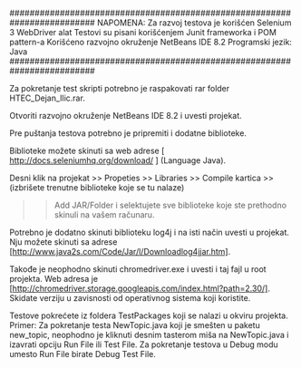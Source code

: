 #########################################################################
NAPOMENA: Za razvoj testova je korišćen Selenium 3 WebDriver alat
	  Testovi su pisani korišćenjem Junit frameworka i POM pattern-a
	  Korišćeno razvojno okruženje NetBeans IDE 8.2
	  Programski jezik: Java
#########################################################################

Za pokretanje test skripti potrebno je raspakovati rar folder HTEC_Dejan_Ilic.rar.

Otvoriti razvojno okruženje NetBeans IDE 8.2 i uvesti projekat.

Pre puštanja testova potrebno je pripremiti i dodatne biblioteke.

Biblioteke možete skinuti sa web adrese [ http://docs.seleniumhq.org/download/  ]  (Language Java).

Desni klik na projekat >> Propeties >> Libraries >> Compile kartica >> (izbrišete trenutne biblioteke koje se tu nalaze)
>> Add JAR/Folder i selektujete sve biblioteke koje ste prethodno skinuli na vašem računaru.

Potrebno je dodatno skinuti biblioteku log4j i na isti način uvesti u projekat.
Nju možete skinuti sa adrese [http://www.java2s.com/Code/Jar/l/Downloadlog4jjar.htm].

Takođe je neophodno skinuti chromedriver.exe i uvesti i taj fajl u root projekta.
Web adresa je [http://chromedriver.storage.googleapis.com/index.html?path=2.30/].
Skidate verziju u zavisnosti od operativnog sistema koji koristite.

Testove pokrećete iz foldera TestPackages koji se nalazi u okviru projekta.
Primer: Za pokretanje testa NewTopic.java koji je smešten u paketu new_topic, 
	neophodno je kliknuti desnim tasterom miša na NewTopic.java i izavrati opciju Run File ili Test File.
	Za pokretanje testova u Debug modu umesto Run File birate Debug Test File.